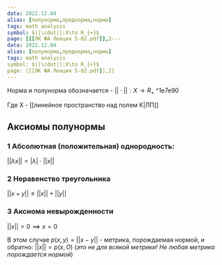 ```yaml
---
data: 2022.12.04
alias: [полунорма,преднорма,норма]
tags: math analysis
symbol: $||\cdot||:X\to R_{+}$
page: [[[ЛК ФА Лекция 5-02.pdf]],2---
data: 2022.12.04
alias: [полунорма,преднорма,норма]
tags: math analysis
symbol: $||\cdot||:X\to R_{+}$
page: [[[ЛК ФА Лекция 5-02.pdf]],2]
---
```

Норма и полунорма обозначается -
$||\cdot||:X\to R_{+}$ ^1e7e90

Где X - [[линейное пространство над полем К|ЛП]]

## Аксиомы полунормы
### 1 Абсолютная (положительная) однородность:
$||\lambda x||=|\lambda|\cdot ||x||$
### 2 Неравенство треугольника
$||x+y||\leq ||x||+||y||$
### 3 Аксиома невырожденности
$||x||=0\implies x=0$

В этом случае $p\left( x,y \right)=||x-y||$ - метрика, порождаемая нормой, и обратно:
$||x||=p(x,O)$ (*это не для всякой метрики! Не любая метрика порождается нормой*)
